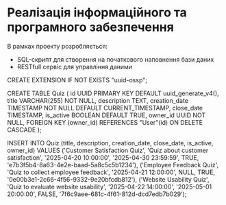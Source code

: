 # Реалізація інформаційного та програмного забезпечення

В рамках проекту розробляється:

- SQL-скрипт для створення на початкового наповнення бази даних
- RESTfull сервіс для управління даними

CREATE EXTENSION IF NOT EXISTS "uuid-ossp";

CREATE TABLE Quiz (
    id UUID PRIMARY KEY DEFAULT uuid_generate_v4(),
    title VARCHAR(255) NOT NULL,
    description TEXT,
    creation_date TIMESTAMP NOT NULL DEFAULT CURRENT_TIMESTAMP,
    close_date TIMESTAMP,
    is_active BOOLEAN DEFAULT TRUE,
    owner_id UUID NOT NULL,
    FOREIGN KEY (owner_id) REFERENCES "User"(id) ON DELETE CASCADE
);

INSERT INTO Quiz (title, description, creation_date, close_date, is_active, owner_id)
VALUES
    ('Customer Satisfaction Quiz', 'Quiz about customer satisfaction', '2025-04-20 10:00:00', '2025-04-30 23:59:59', TRUE, 'e7b3f5b4-8a63-4e2e-baad-5a8c5c5b1234'),
    ('Employee Feedback Quiz', 'Quiz to collect employee feedback', '2025-04-21 12:00:00', NULL, TRUE, '0e00b3e1-2c66-4f56-9332-9e20bfcdb812'),
    ('Website Usability Quiz', 'Quiz to evaluate website usability', '2025-04-22 14:00:00', '2025-05-01 20:00:00', FALSE, '7f6c9aee-681c-4f61-812d-dcd7edb7b029');




